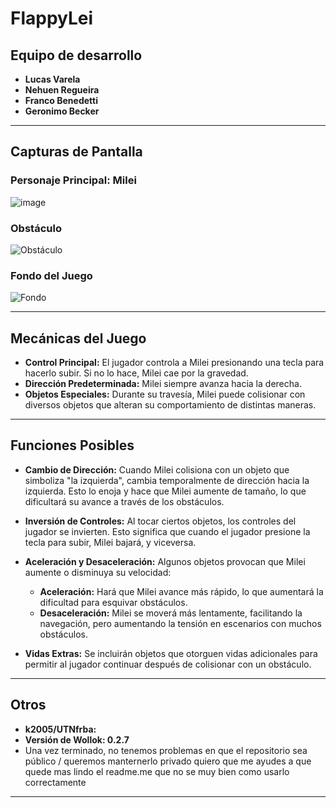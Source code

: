 # **FlappyLei**

## **Equipo de desarrollo**

- **Lucas Varela**
- **Nehuen Regueira**
- **Franco Benedetti**
- **Geronimo Becker**

---

## **Capturas de Pantalla**

### **Personaje Principal: Milei**
![image](https://github.com/user-attachments/assets/4b88701b-3db3-4b36-90f9-508ba1f803fe)

### **Obstáculo**
![Obstáculo](https://github.com/user-attachments/assets/d002dacb-ae8a-4cf1-bf68-0fe095c14813)

### **Fondo del Juego**
![Fondo](https://github.com/user-attachments/assets/eb500857-81db-46d8-90e6-50cf5d761e37)

---

## **Mecánicas del Juego**

- **Control Principal:** El jugador controla a Milei presionando una tecla para hacerlo subir. Si no lo hace, Milei cae por la gravedad.
- **Dirección Predeterminada:** Milei siempre avanza hacia la derecha.
- **Objetos Especiales:** Durante su travesía, Milei puede colisionar con diversos objetos que alteran su comportamiento de distintas maneras.

---

## **Funciones Posibles**

- **Cambio de Dirección:** Cuando Milei colisiona con un objeto que simboliza "la izquierda", cambia temporalmente de dirección hacia la izquierda. Esto lo enoja y hace que Milei aumente de tamaño, lo que dificultará su avance a través de los obstáculos.

- **Inversión de Controles:** Al tocar ciertos objetos, los controles del jugador se invierten. Esto significa que cuando el jugador presione la tecla para subir, Milei bajará, y viceversa.

- **Aceleración y Desaceleración:** Algunos objetos provocan que Milei aumente o disminuya su velocidad:
  - **Aceleración:** Hará que Milei avance más rápido, lo que aumentará la dificultad para esquivar obstáculos.
  - **Desaceleración:** Milei se moverá más lentamente, facilitando la navegación, pero aumentando la tensión en escenarios con muchos obstáculos.

- **Vidas Extras:** Se incluirán objetos que otorguen vidas adicionales para permitir al jugador continuar después de colisionar con un obstáculo.

---

## **Otros**

- **k2005/UTNfrba:**
- **Versión de Wollok: 0.2.7**
- Una vez terminado, no tenemos problemas en que el repositorio sea público / queremos manternerlo privado quiero que me ayudes a que quede mas lindo el readme.me que no se muy bien como usarlo correctamente

---

